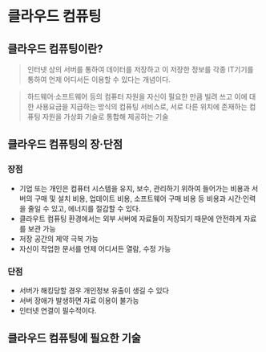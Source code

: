 # 클라우드 컴퓨팅


## 클라우드 컴퓨팅이란?
> 인터넷 상의 서버를 통하여 데이터를 저장하고 이 저장한 정보를 각종 IT기기를 통하여 언제
어디서든 이용할 수 있다는 개념이다.

> 하드웨어·소프트웨어 등의 컴퓨터 자원을 자신이 필요한 만큼 빌려 쓰고 이에 대한 사용요금을
지급하는 방식의 컴퓨팅 서비스로, 서로 다른 위치에 존재하는 컴퓨팅 자원을 가상화 기술로
통합해 제공하는 기술


## 클라우드 컴퓨팅의 장·단점

### 장점
* 기업 또는 개인은 컴퓨터 시스템을 유지, 보수, 관리하기 위하여 들어가는 비용과 서버의 구매 및
설치 비용, 업데이트 비용, 소프트웨어 구매 비용 등 비용과 시간·인력을 줄일 수 있고, 에너지를
절감할 수 있다.
* 클라우트 컴퓨팅 환경에서는 외부 서버에 자료들이 저장되기 때문에 안전하게 자료를 보관 가능
* 저장 공간의 제약 극복 가능
* 자신이 작업한 문서를 언제 어디서든 열람, 수정 가능

### 단점
* 서버가 해킹당할 경우 개인정보 유출이 생길 수 있다
* 서버 장애가 발생하면 자료 이용이 불가능
* 인터넷 연결이 필수적이다.


## 클라우드 컴퓨팅에 필요한 기술

